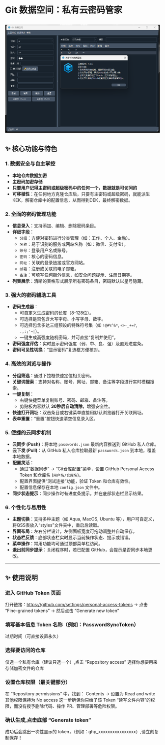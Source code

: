 # Git 数据空间：私有云密码管家


![image](https://github.com/ISimon3/Git-DataSpace/blob/main/example1.0.6.jpg)
---
## ✨ 核心功能与特色
###  1. 数据安全与自主掌控
*   **本地仓库数据加密**
*   **主密码加密存储**
*   **只要用户记得主密码或超级密码中的任何一个，数据就是可访问的**
*   **可移植性**：在任何地方克隆仓库后，只要有主密码或超级密码，就能派生KEK，解密仓库中的配置信息，从而得到DEK，最终解密数据。
###  2. 全面的密码管理功能
*   **信息录入**：支持添加、编辑、删除密码条目。
*   **详细字段**：
    *   `分组`：方便对密码进行分类管理（如：工作、个人、金融）。
    *   `名称`：易于识别的服务或网站名称（如：微信、支付宝）。
    *   `账号`：登录用户名或账号。
    *   `密码`：核心的密码信息。
    *   `网址`：关联的登录链接或官方网站。
    *   `邮箱`：注册或关联的电子邮箱。
    *   `备注`：可填写任何额外信息，如安全问题提示、注册日期等。
*   **列表展示**：清晰的表格形式展示所有密码条目，密码默认以星号隐藏。
###  3. 强大的密码辅助工具
*   **密码生成器**：
    *   可自定义生成密码的长度（8-128位）。
    *   可选择是否包含大写字母、小写字母、数字。
    *   可选择包含多达三组预设的特殊符号集（如 `!@#%^&*`, `<>-_+=?`, `.,:;'~|`）。
    *   一键生成高强度随机密码，并可直接“复制并使用”。
*   **密码强度评估**：实时显示密码强度（弱、中、良、强）及直观进度条。
*   **密码可见性切换**：“显示密码”复选框方便核对。
###  4. 高效的浏览与操作
*   **分组筛选**：通过下拉框快速定位相关密码。
*   **关键词搜索**：支持对名称、账号、网址、邮箱、备注等字段进行实时模糊搜索。
*   **一键复制**：
    *   右键快捷菜单复制账号、密码、邮箱、备注等。
    *   剪贴板内容默认 **30秒后自动清除**，增强安全性。
*   **快速打开网址**：双击条目或右键菜单直接用默认浏览器打开关联网址。
*   **表单重置**：“重置”按钮快速清空信息录入区。
###  5. 便捷的云同步机制
*   **云同步 (Push)**：将本地 `passwords.json` 最新内容推送到 GitHub 私人仓库。
*   **云下发 (Pull)**：从 GitHub 私人仓库拉取最新 `passwords.json` 到本地，覆盖本地数据。
*   **配置灵活**：
    *   通过“数据同步” -> “Git仓库配置”菜单，设置 GitHub Personal Access Token 和仓库名 (`用户名/仓库名`)。
    *   配置界面提供“测试连接”功能，验证 Token 和仓库有效性。
    *   配置信息保存在本地 `config.json` 文件中。
*   **同步状态提示**：同步操作时有进度条提示，并在底部状态栏显示结果。
###  6. 个性化与易用性
*   **主题切换**：支持多种主题（如 Aqua, MacOS, Ubuntu 等），用户可自定义，将QSS表放入“styles”文件夹中，重启后读取。
*   **界面布局**：左右分栏设计，左侧面板宽度可拖动调整并自动保存。
*   **状态栏反馈**：底部状态栏实时显示当前操作状态、提示或错误。
*   **菜单操作**：常用功能均可通过顶部菜单栏访问。
*   **退出前同步提示**：关闭程序时，若已配置 GitHub，会提示是否同步本地更改。
---
## ✨ 使用说明
### 进入 GitHub Token 页面 
打开链接：https://github.com/settings/personal-access-tokens → 点击 “Fine-grained tokens” → 然后点击 “Generate new token”
### 填写基本信息 Token 名称（例如：PasswordSyncToken）
过期时间（可直接设置永久）
### 选择要访问的仓库
仅选一个私有仓库（建议只选一个）,点击 “Repository access” 选择你想要用来存储加密文件的仓库
### 设置仓库权限（最关键部分）
在 “Repository permissions” 中，找到：
Contents → 设置为 Read and write
其他权限保持为 No access
这一步确保你只给了该 Token “读写文件内容”的权限，而没有授予删除代码、操作 PR、管理部署等危险权限。
### 确认生成,点击底部 “Generate token”
成功后会跳出一次性显示的 token，（例如：ghp_xxxxxxxxxxxxxxxx）,请立刻复制保存！
